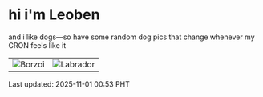 # hi i'm Leoben

and i like dogs—so have some random dog pics that change whenever my CRON feels like it

|  |  |
|--------|----------|
| ![Borzoi](https://random-dog-vercel.vercel.app/api/random-borzoi?v=1761929602) | ![Labrador](https://random-dog-vercel.vercel.app/api/random-labrador?v=1761929602) |

Last updated: 2025-11-01 00:53 PHT
